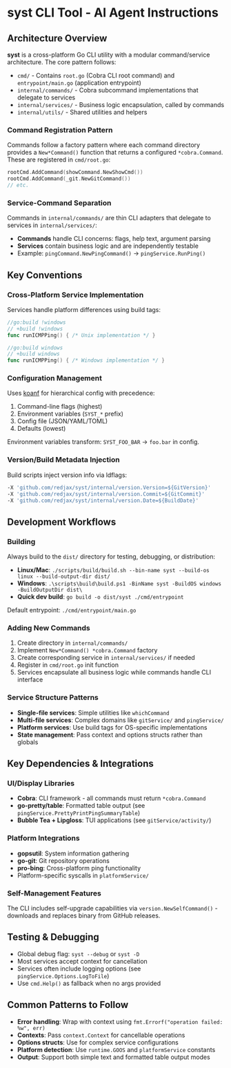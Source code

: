 # syst CLI Tool - AI Agent Instructions

## Architecture Overview

**syst** is a cross-platform Go CLI utility with a modular command/service architecture. The core pattern follows:
- `cmd/` - Contains `root.go` (Cobra CLI root command) and `entrypoint/main.go` (application entrypoint)
- `internal/commands/` - Cobra subcommand implementations that delegate to services
- `internal/services/` - Business logic encapsulation, called by commands
- `internal/utils/` - Shared utilities and helpers

### Command Registration Pattern
Commands follow a factory pattern where each command directory provides a `New*Command()` function that returns a configured `*cobra.Command`. These are registered in `cmd/root.go`:

```go
rootCmd.AddCommand(showCommand.NewShowCmd())
rootCmd.AddCommand(_git.NewGitCommand())
// etc.
```

### Service-Command Separation
Commands in `internal/commands/` are thin CLI adapters that delegate to services in `internal/services/`:
- **Commands** handle CLI concerns: flags, help text, argument parsing
- **Services** contain business logic and are independently testable
- Example: `pingCommand.NewPingCommand()` → `pingService.RunPing()`

## Key Conventions

### Cross-Platform Service Implementation
Services handle platform differences using build tags:
```go
//go:build !windows
// +build !windows
func runICMPPing() { /* Unix implementation */ }

//go:build windows 
// +build windows  
func runICMPPing() { /* Windows implementation */ }
```

### Configuration Management
Uses [koanf](https://github.com/knadh/koanf) for hierarchical config with precedence:
1. Command-line flags (highest)
2. Environment variables (`SYST_*` prefix)
3. Config file (JSON/YAML/TOML)
4. Defaults (lowest)

Environment variables transform: `SYST_FOO_BAR` → `foo.bar` in config.

### Version/Build Metadata Injection
Build scripts inject version info via ldflags:
```bash
-X 'github.com/redjax/syst/internal/version.Version=${GitVersion}'
-X 'github.com/redjax/syst/internal/version.Commit=${GitCommit}'
-X 'github.com/redjax/syst/internal/version.Date=${BuildDate}'
```

## Development Workflows

### Building
Always build to the `dist/` directory for testing, debugging, or distribution:
- **Linux/Mac**: `./scripts/build/build.sh --bin-name syst --build-os linux --build-output-dir dist/`
- **Windows**: `.\scripts\build\build.ps1 -BinName syst -BuildOS windows -BuildOutputDir dist\`
- **Quick dev build**: `go build -o dist/syst ./cmd/entrypoint`

Default entrypoint: `./cmd/entrypoint/main.go`

### Adding New Commands
1. Create directory in `internal/commands/` 
2. Implement `New*Command() *cobra.Command` factory
3. Create corresponding service in `internal/services/` if needed
4. Register in `cmd/root.go` init function
5. Services encapsulate all business logic while commands handle CLI interface

### Service Structure Patterns
- **Single-file services**: Simple utilities like `whichCommand` 
- **Multi-file services**: Complex domains like `gitService/` and `pingService/`
- **Platform services**: Use build tags for OS-specific implementations
- **State management**: Pass context and options structs rather than globals

## Key Dependencies & Integrations

### UI/Display Libraries
- **Cobra**: CLI framework - all commands must return `*cobra.Command`
- **go-pretty/table**: Formatted table output (see `pingService.PrettyPrintPingSummaryTable`)
- **Bubble Tea + Lipgloss**: TUI applications (see `gitService/activity/`)

### Platform Integrations
- **gopsutil**: System information gathering
- **go-git**: Git repository operations  
- **pro-bing**: Cross-platform ping functionality
- Platform-specific syscalls in `platformService/`

### Self-Management Features
The CLI includes self-upgrade capabilities via `version.NewSelfCommand()` - downloads and replaces binary from GitHub releases.

## Testing & Debugging
- Global debug flag: `syst --debug` or `syst -D` 
- Most services accept context for cancellation
- Services often include logging options (see `pingService.Options.LogToFile`)
- Use `cmd.Help()` as fallback when no args provided

## Common Patterns to Follow
- **Error handling**: Wrap with context using `fmt.Errorf("operation failed: %w", err)`
- **Contexts**: Pass `context.Context` for cancellable operations
- **Options structs**: Use for complex service configurations 
- **Platform detection**: Use `runtime.GOOS` and `platformService` constants
- **Output**: Support both simple text and formatted table output modes
